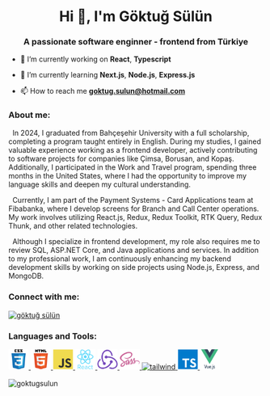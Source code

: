 <h1 align="center">Hi 👋, I'm Göktuğ Sülün</h1>
<h3 align="center">A passionate software enginner - frontend from Türkiye</h3>

- 🔭 I’m currently working on **React**, **Typescript**

- 🌱 I’m currently learning **Next.js**, **Node.js**, **Express.js**

- 📫 How to reach me **goktug.sulun@hotmail.com**

<h3 align="left">About me:</h3>
<p align="left">
&nbsp;&nbsp;In 2024, I graduated from Bahçeşehir University with a full scholarship, completing a program taught entirely in English. During my studies, I gained valuable experience working as a frontend developer, actively contributing to software projects for companies like Çimsa, Borusan, and Kopaş. Additionally, I participated in the Work and Travel program, spending three months in the United States, where I had the opportunity to improve my language skills and deepen my cultural understanding.

&nbsp;&nbsp;Currently, I am part of the Payment Systems - Card Applications team at Fibabanka, where I develop screens for Branch and Call Center operations. My work involves utilizing React.js, Redux, Redux Toolkit, RTK Query, Redux Thunk, and other related technologies.

&nbsp;&nbsp;Although I specialize in frontend development, my role also requires me to review SQL, ASP.NET Core, and Java applications and services. In addition to my professional work, I am continuously enhancing my backend development skills by working on side projects using Node.js, Express, and MongoDB.
</p>

<h3 align="left">Connect with me:</h3>
<p align="left">
<a href="https://www.linkedin.com/in/goktugsulun/" target="blank"><img align="center" src="https://raw.githubusercontent.com/rahuldkjain/github-profile-readme-generator/master/src/images/icons/Social/linked-in-alt.svg" alt="göktuğ sülün" height="30" width="40" /></a>
</p>

<h3 align="left">Languages and Tools:</h3>
<p align="left"> <a href="https://www.w3schools.com/css/" target="_blank" rel="noreferrer"> <img src="https://raw.githubusercontent.com/devicons/devicon/master/icons/css3/css3-original-wordmark.svg" alt="css3" width="40" height="40"/> </a> <a href="https://www.w3.org/html/" target="_blank" rel="noreferrer"> <img src="https://raw.githubusercontent.com/devicons/devicon/master/icons/html5/html5-original-wordmark.svg" alt="html5" width="40" height="40"/> </a> <a href="https://developer.mozilla.org/en-US/docs/Web/JavaScript" target="_blank" rel="noreferrer"> <img src="https://raw.githubusercontent.com/devicons/devicon/master/icons/javascript/javascript-original.svg" alt="javascript" width="40" height="40"/> </a> <a href="https://reactjs.org/" target="_blank" rel="noreferrer"> <img src="https://raw.githubusercontent.com/devicons/devicon/master/icons/react/react-original-wordmark.svg" alt="react" width="40" height="40"/> </a> <a href="https://redux.js.org" target="_blank" rel="noreferrer"> <img src="https://raw.githubusercontent.com/devicons/devicon/master/icons/redux/redux-original.svg" alt="redux" width="40" height="40"/> </a> <a href="https://sass-lang.com" target="_blank" rel="noreferrer"> <img src="https://raw.githubusercontent.com/devicons/devicon/master/icons/sass/sass-original.svg" alt="sass" width="40" height="40"/> </a> <a href="https://tailwindcss.com/" target="_blank" rel="noreferrer"> <img src="https://www.vectorlogo.zone/logos/tailwindcss/tailwindcss-icon.svg" alt="tailwind" width="40" height="40"/> </a> <a href="https://www.typescriptlang.org/" target="_blank" rel="noreferrer"> <img src="https://raw.githubusercontent.com/devicons/devicon/master/icons/typescript/typescript-original.svg" alt="typescript" width="40" height="40"/> </a> <a href="https://vuejs.org/" target="_blank" rel="noreferrer"> <img src="https://raw.githubusercontent.com/devicons/devicon/master/icons/vuejs/vuejs-original-wordmark.svg" alt="vuejs" width="40" height="40"/> </a> </p>

<p><img align="center" src="https://github-readme-stats.vercel.app/api/top-langs?username=goktugsulun&show_icons=true&locale=en&layout=compact" alt="goktugsulun" /></p>
